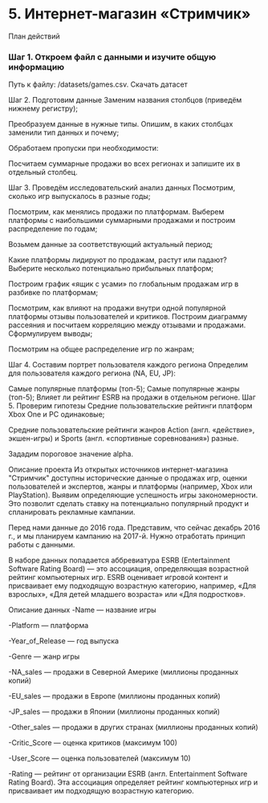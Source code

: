 # 5. Интернет-магазин «Стримчик»
План действий
### Шаг 1. Откроем файл с данными и изучите общую информацию
Путь к файлу: /datasets/games.csv. Скачать датасет

Шаг 2. Подготовим данные
Заменим названия столбцов (приведём нижнему регистру);

Преобразуем данные в нужные типы. Опишим, в каких столбцах заменили тип данных и почему;

Обработаем пропуски при необходимости:

Посчитаем суммарные продажи во всех регионах и запишите их в отдельный столбец.

Шаг 3. Проведём исследовательский анализ данных
Посмотрим, сколько игр выпускалось в разные годы;

Посмотрим, как менялись продажи по платформам. Выберем платформы с наибольшими суммарными продажами и построим распределение по годам;

Возьмем данные за соответствующий актуальный период;

Какие платформы лидируют по продажам, растут или падают? Выберите несколько потенциально прибыльных платформ;

Построим график «ящик с усами» по глобальным продажам игр в разбивке по платформам;

Посмотрим, как влияют на продажи внутри одной популярной платформы отзывы пользователей и критиков. Построим диаграмму рассеяния и посчитаем корреляцию между отзывами и продажами. Сформулируем выводы;

Посмотрим на общее распределение игр по жанрам;

Шаг 4. Составим портрет пользователя каждого региона
Определим для пользователя каждого региона (NA, EU, JP):

Самые популярные платформы (топ-5);
Самые популярные жанры (топ-5);
Влияет ли рейтинг ESRB на продажи в отдельном регионе.
Шаг 5. Проверим гипотезы
Средние пользовательские рейтинги платформ Xbox One и PC одинаковые;

Средние пользовательские рейтинги жанров Action (англ. «действие», экшен-игры) и Sports (англ. «спортивные соревнования») разные.

Зададим пороговое значение alpha.

Описание проекта
Из открытых источников интернет-магазина "Стримчик" доступны исторические данные о продажах игр, оценки пользователей и экспертов, жанры и платформы (например, Xbox или PlayStation). Выявим определяющие успешность игры закономерности. Это позволит сделать ставку на потенциально популярный продукт и спланировать рекламные кампании.

Перед нами данные до 2016 года. Представим, что сейчас декабрь 2016 г., и мы планируем кампанию на 2017-й. Нужно отработать принцип работы с данными.

В наборе данных попадается аббревиатура ESRB (Entertainment Software Rating Board) — это ассоциация, определяющая возрастной рейтинг компьютерных игр. ESRB оценивает игровой контент и присваивает ему подходящую возрастную категорию, например, «Для взрослых», «Для детей младшего возраста» или «Для подростков».

Описание данных
-Name — название игры

-Platform — платформа

-Year_of_Release — год выпуска

-Genre — жанр игры

-NA_sales — продажи в Северной Америке (миллионы проданных копий)

-EU_sales — продажи в Европе (миллионы проданных копий)

-JP_sales — продажи в Японии (миллионы проданных копий)

-Other_sales — продажи в других странах (миллионы проданных копий)

-Critic_Score — оценка критиков (максимум 100)

-User_Score — оценка пользователей (максимум 10)

-Rating — рейтинг от организации ESRB (англ. Entertainment Software Rating Board). Эта ассоциация определяет рейтинг компьютерных игр и присваивает им подходящую возрастную категорию.
